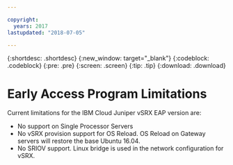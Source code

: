 ```yaml
---

copyright:
  years: 2017
lastupdated: "2018-07-05"

---
```


{:shortdesc: .shortdesc}
{:new_window: target="_blank"}
{:codeblock: .codeblock}
{:pre: .pre}
{:screen: .screen}
{:tip: .tip}
{:download: .download}

# Early Access Program Limitations

Current limitations for the IBM Cloud Juniper vSRX EAP version are:
* No support on Single Processor Servers
* No vSRX provision support for OS Reload. OS Reload on Gateway servers will restore the base Ubuntu 16.04.
* No SRIOV support. Linux bridge is used in the network configuration for vSRX.
